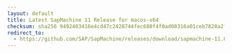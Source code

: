 ```yaml
---
layout: default
title: Latest SapMachine 11 Release for macos-x64
checksum: sha256 9492403416e4cd47c2428744fec680f4f0ad08316a01ceb7828a2f6a0cf129f3
redirect_to:
  - https://github.com/SAP/SapMachine/releases/download/sapmachine-11.0.23/sapmachine-jdk-11.0.23_macos-x64_bin.tar.gz
---
```

